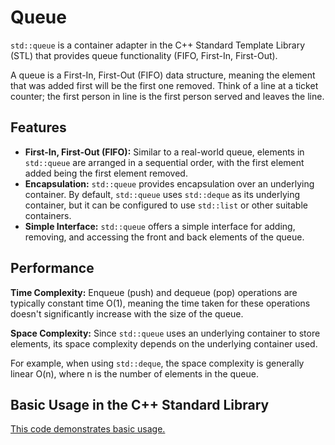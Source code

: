 # Queue

`std::queue` is a container adapter in the C++ Standard Template Library (STL) that provides queue functionality (FIFO, First-In, First-Out).

A queue is a First-In, First-Out (FIFO) data structure, meaning the element that was added first will be the first one removed.  Think of a line at a ticket counter; the first person in line is the first person served and leaves the line.

## Features

- **First-In, First-Out (FIFO):**  Similar to a real-world queue, elements in `std::queue` are arranged in a sequential order, with the first element added being the first element removed.
- **Encapsulation:** `std::queue` provides encapsulation over an underlying container. By default, `std::queue` uses `std::deque` as its underlying container, but it can be configured to use `std::list` or other suitable containers.
- **Simple Interface:** `std::queue` offers a simple interface for adding, removing, and accessing the front and back elements of the queue.

## Performance

**Time Complexity:** Enqueue (push) and dequeue (pop) operations are typically constant time O(1), meaning the time taken for these operations doesn't significantly increase with the size of the queue.

**Space Complexity:** Since `std::queue` uses an underlying container to store elements, its space complexity depends on the underlying container used.

For example, when using `std::deque`, the space complexity is generally linear O(n), where n is the number of elements in the queue.


## Basic Usage in the C++ Standard Library

[This code demonstrates basic usage.](usage.cpp)